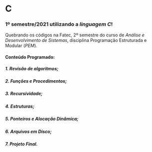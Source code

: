 # C

### 1º semestre/2021 utilizando a *linguagem C*!    

Quebrando os códigos na Fatec, 2º semestre do curso de *Análise e Desenvolvimento de Sistemas*, disciplina Programação Estruturada e Modular (*PEM*).    

#### Conteúdo Programado:    
##### 1. Revisão de algoritmos;    
##### 2. Funções e Procedimentos;    
##### 3. Recursividade;    
##### 4. Estruturas;    
##### 5. Ponteiros e Alocação Dinâmica;    
##### 6. Arquivos em Disco;    
##### 7. Projeto Final.    
